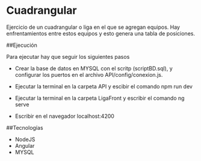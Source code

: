 # Cuadrangular

Ejercicio de un cuadrangular o liga en el que se agregan equipos. Hay enfrentamientos entre estos equipos y esto genera una tabla de posiciones.

##Ejecución

Para ejecutar hay que seguir los siguientes pasos

- Crear la base de datos en MYSQL con el scritp (scriptBD.sql), y configurar los puertos en el archivo API/config/conexion.js.

- Ejecutar la terminal en la carpeta API y escibir el comando npm run dev

- Ejecutar la terminal en la carpeta LigaFront y escribir el comando ng serve

- Escribir en el navegador localhost:4200

##Tecnologías 

- NodeJS
- Angular
- MYSQL

